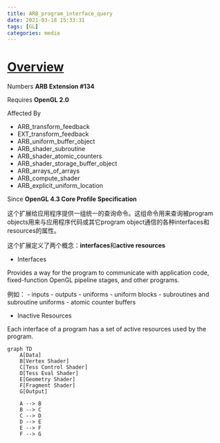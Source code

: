 ```yaml
---
title: ARB_program_interface_query
date: 2021-03-18 15:33:31
tags: [GL]
categories: media
---
```


# [Overview](https://www.khronos.org/registry/OpenGL/extensions/ARB/ARB_program_interface_query.txt)

Numbers **ARB Extension #134**

Requires **OpenGL 2.0**

<!--more-->

Affected By
- ARB_transform_feedback
- EXT_transform_feedback
- ARB_uniform_buffer_object
- ARB_shader_subroutine
- ARB_shader_atomic_counters
- ARB_shader_storage_buffer_object
- ARB_arrays_of_arrays
- ARB_compute_shader
- ARB_explicit_uniform_location

Since **OpenGL 4.3 Core Profile Specification**

这个扩展给应用程序提供一组统一的查询命令。这组命令用来查询被program objects用来与应用程序代码或其它program object通信的各种interfaces和resources的属性。

这个扩展定义了两个概念：**interfaces**和**active resources**

- Interfaces

Provides a way for the program to communicate with application code, fixed-function OpenGL pipeline stages, and other programs.

例如：
    - inputs
    - outputs
    - uniforms
    - uniform blocks
    - subroutines and subroutine uniforms
    - atomic counter buffers

- Inactive Resources

Each interface of a program has a set of active resources used by the program.

```mermaid
graph TD
    A[Data]
    B[Vertex Shader]
    C[Tess Control Shader]
    D[Tess Eval Shader]
    E[Geometry Shader]
    F[Fragment Shader]
    G[Output]

    A --> B
    B --> C
    C --> D
    D --> E
    E --> F
    F --> G
```
